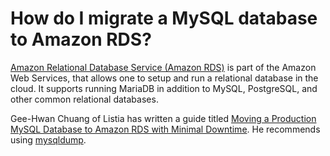
# How do I migrate a MySQL database to Amazon RDS?

[Amazon Relational Database Service (Amazon RDS)](https://aws.amazon.com/rds/) is part of the Amazon Web Services, that allows one to setup and run a relational database in the cloud. It supports running MariaDB in addition to MySQL, PostgreSQL, and other common relational databases.


Gee-Hwan Chuang of Listia has written a guide titled [Moving a Production MySQL Database to Amazon RDS with Minimal Downtime](https://geehwan.posterous.com/moving-a-production-mysql-database-to-amazon). He recommends using [mysqldump](../../../clients-and-utilities/legacy-clients-and-utilities/mysqldump.md).

